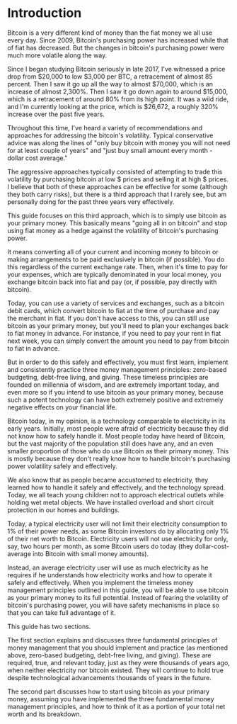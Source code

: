 # Introduction

Bitcoin is a very different kind of money than the fiat money we all use every day. Since 2009, Bitcoin's purchasing power has increased while that of fiat has decreased. But the changes in bitcoin's purchasing power were much more volatile along the way.&#x20;

Since I began studying Bitcoin seriously in late 2017, I've witnessed a price drop from $20,000 to low $3,000 per BTC, a retracement of almost 85 percent. Then I saw it go up all the way to almost $70,000, which is an increase of almost 2,300%. Then I saw it go down again to around $15,000, which is a retracement of around 80% from its high point. It was a wild ride, and I'm currently looking at the price, which is $26,672, a roughly 320% increase over the past five years.

Throughout this time, I've heard a variety of recommendations and approaches for addressing the bitcoin's volatility. Typical conservative advice was along the lines of "only buy bitcoin with money you will not need for at least couple of years" and "just buy small amount every month - dollar cost average."&#x20;

The aggressive approaches typically consisted of attempting to trade this volatility by purchasing bitcoin at low $ prices and selling it at high $ prices. I believe that both of these approaches can be effective for some (although they both carry risks), but there is a third approach that I rarely see, but am personally doing for the past three years very effectively.

This guide focuses on this third approach, which is to simply use bitcoin as your primary money. This basically means "going all in on bitcoin" and stop using fiat money as a hedge against the volatility of bitcoin's purchasing power.

It means converting all of your current and incoming money to bitcoin or making arrangements to be paid exclusively in bitcoin (if possible). You do this regardless of the current exchange rate. Then, when it's time to pay for your expenses, which are typically denominated in your local money, you exchange bitcoin back into fiat and pay (or, if possible, pay directly with bitcoin).

Today, you can use a variety of services and exchanges, such as a bitcoin debit cards, which convert bitcoin to fiat at the time of purchase and pay the merchant in fiat. If you don't have access to this, you can still use bitcoin as your primary money, but you'll need to plan your exchanges back to fiat money in advance. For instance, if you need to pay your rent in fiat next week, you can simply convert the amount you need to pay from bitcoin to fiat in advance.

But in order to do this safely and effectively, you must first learn, implement and consistently practice three money management principles: zero-based budgeting, debt-free living, and giving. These timeless principles are founded on millennia of wisdom, and are extremely important today, and even more so if you intend to use bitcoin as your primary money, because such a potent technology can have both extremely positive and extremely negative effects on your financial life.

Bitcoin today, in my opinion, is a technology comparable to electricity in its early years. Initially, most people were afraid of electricity because they did not know how to safely handle it. Most people today have heard of Bitcoin, but the vast majority of the population still does have any, and an even smaller proportion of those who do use Bitcoin as their primary money. This is mostly because they don't really know how to handle bitcoin's purchasing power volatility safely and effectively.

We also know that as people became accustomed to electricity, they learned how to handle it safely and effectively, and the technology spread. Today, we all teach young children not to approach electrical outlets while holding wet metal objects. We have installed overload and short circuit protection in our homes and buildings.

Today, a typical electricity user will not limit their electricity consumption to 1% of their power needs, as some Bitcoin investors do by allocating only 1% of their net worth to Bitcoin. Electricity users will not use electricity for only, say, two hours per month, as some Bitcoin users do today (they dollar-cost-average into Bitcoin with small money amounts).

Instead, an average electricity user will use as much electricity as he requires if he understands how electricity works and how to operate it safely and effectively. When you implement the timeless money management principles outlined in this guide, you will be able to use bitcoin as your primary money to its full potential. Instead of fearing the volatility of bitcoin's purchasing power, you will have safety mechanisms in place so that you can take full advantage of it.&#x20;

This guide has two sections.

The first section explains and discusses three fundamental principles of money management that you should implement and practice (as mentioned above, zero-based budgeting, debt-free living, and giving). These are required, true, and relevant today, just as they were thousands of years ago, when neither electricity nor bitcoin existed. They will continue to hold true despite technological advancements thousands of years in the future.

The second part discusses how to start using bitcoin as your primary money, assuming you have implemented the three fundamental money management principles, and how to think of it as a portion of your total net worth and its breakdown.



